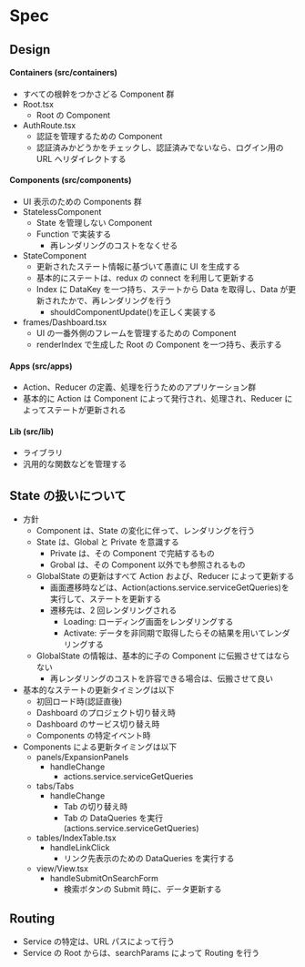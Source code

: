 # Spec

## Design

#### Containers (src/containers)

- すべての根幹をつかさどる Component 群
- Root.tsx
  - Root の Component
- AuthRoute.tsx
  - 認証を管理するための Component
  - 認証済みかどうかをチェックし、認証済みでないなら、ログイン用の URL へリダイレクトする

#### Components (src/components)

- UI 表示のための Components 群
- StatelessComponent
  - State を管理しない Component
  - Function で実装する
    - 再レンダリングのコストをなくせる
- StateComponent
  - 更新されたステート情報に基づいて愚直に UI を生成する
  - 基本的にステートは、redux の connect を利用して更新する
  - Index に DataKey を一つ持ち、ステートから Data を取得し、Data が更新されたかで、再レンダリングを行う
    - shouldComponentUpdate()を正しく実装する
- frames/Dashboard.tsx
  - UI の一番外側のフレームを管理するための Component
  - renderIndex で生成した Root の Component を一つ持ち、表示する

#### Apps (src/apps)

- Action、Reducer の定義、処理を行うためのアプリケーション群
- 基本的に Action は Component によって発行され、処理され、Reducer によってステートが更新される

#### Lib (src/lib)

- ライブラリ
- 汎用的な関数などを管理する

## State の扱いについて

- 方針
  - Component は、State の変化に伴って、レンダリングを行う
  - State は、Global と Private を意識する
    - Private は、その Component で完結するもの
    - Grobal は、その Component 以外でも参照されるもの
  - GlobalState の更新はすべて Action および、Reducer によって更新する
    - 画面遷移時などは、Action(actions.service.serviceGetQueries)を実行して、ステートを更新する
    - 遷移先は、2 回レンダリングされる
      - Loading: ローディング画面をレンダリングする
      - Activate: データを非同期で取得したらその結果を用いてレンダリングする
  - GlobalState の情報は、基本的に子の Component に伝搬させてはならない
    - 再レンダリングのコストを許容できる場合は、伝搬させて良い
- 基本的なステートの更新タイミングは以下
  - 初回ロード時(認証直後)
  - Dashboard のプロジェクト切り替え時
  - Dashboard のサービス切り替え時
  - Components の特定イベント時
- Components による更新タイミングは以下
  - panels/ExpansionPanels
    - handleChange
      - actions.service.serviceGetQueries
  - tabs/Tabs
    - handleChange
      - Tab の切り替え時
      - Tab の DataQueries を実行(actions.service.serviceGetQueries)
  - tables/IndexTable.tsx
    - handleLinkClick
      - リンク先表示のための DataQueries を実行する
  - view/View.tsx
    - handleSubmitOnSearchForm
      - 検索ボタンの Submit 時に、データ更新する

## Routing

- Service の特定は、URL パスによって行う
- Service の Root からは、searchParams によって Routing を行う
